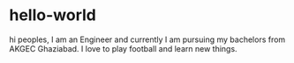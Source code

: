 # hello-world
hi peoples,
I am an Engineer and currently I am pursuing my bachelors from AKGEC Ghaziabad.
I love to play football and learn new things.
